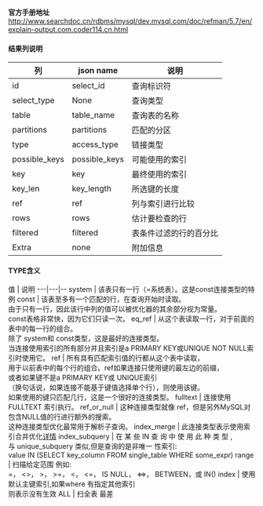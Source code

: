 **官方手册地址** http://www.searchdoc.cn/rdbms/mysql/dev.mysql.com/doc/refman/5.7/en/explain-output.com.coder114.cn.html
  

#### 结果列说明
列 | json name | 说明
---|---|--
id | select_id | 查询标识符
select_type | None | 查询类型
table | table_name | 查询表的名称
partitions | partitions | 匹配的分区
type | access_type | 链接类型 
possible_keys | possible_keys | 可能使用的索引
key | key | 最终使用的索引
key_len | key_length | 所选键的长度
ref | ref | 列与索引进行比较
rows | rows	| 估计要检查的行
filtered | filtered	| 表条件过滤的行的百分比
Extra | none | 附加信息




#### TYPE含义
值 | 说明
---|---|--
system | 该表只有一行（=系统表）。这是const连接类型的特例
const | 该表至多有一个匹配的行，在查询开始时读取。<br>由于只有一行，因此该行中列的值可以被优化器的其余部分视为常量。<br> const表格非常快，因为它们只读一次。
eq_ref | 从这个表读取一行，对于前面的表中的每一行的组合。<br>除了 system和 const类型，这是最好的连接类型。<br>当连接使用索引的所有部分并且索引是a PRIMARY KEY或UNIQUE NOT NULL索引时使用它。
ref | 所有具有匹配索引值的行都从这个表中读取，<br>用于以前表中的每个行的组合。ref如果连接只使用键的最左边的前缀，<br>或者如果键不是a PRIMARY KEY或 UNIQUE索引<br>（换句话说，如果连接不能基于键值选择单个行），则使用该键。<br>如果使用的键只匹配几行，这是一个很好的连接类型。
fulltext | 连接使用FULLTEXT 索引执行。
ref_or_null | 这种连接类型就像 ref，但是另外MySQL对包含NULL值的行进行额外的搜索。<br>这种连接类型优化最常用于解析子查询。
index_merge | 此连接类型表示使用索引合并优化[详情](http://www.searchdoc.cn/rdbms/mysql/dev.mysql.com/doc/refman/5.7/en/index-merge-optimization.com.coder114.cn.html)
index_subquery | 在 某 些 IN 查 询 中 使 用 此 种 类 型 ,<br> 与 unique_subquery 类似,但是查询的是非唯一 性索引:<br> value IN (SELECT key_column FROM single_table WHERE some_expr)
range | 扫描给定范围 例如:<br> =， <>， >， >=， <， <=， IS NULL， <=>， BETWEEN，或 IN()
index | 使用默认主键索引,如果where 有指定其他索引<br> 则表示没有生效
ALL | 扫全表  最差




